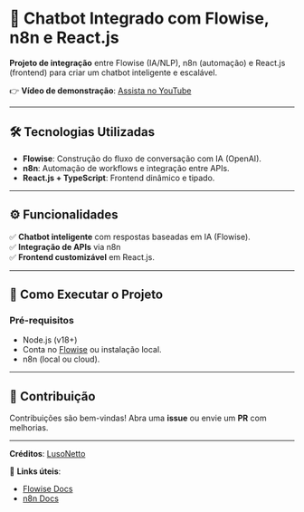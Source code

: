 # 🤖 Chatbot Integrado com Flowise, n8n e React.js  

**Projeto de integração** entre Flowise (IA/NLP), n8n (automação) e React.js (frontend) para criar um chatbot inteligente e escalável.  

👉 **Vídeo de demonstração**: [Assista no YouTube](https://www.youtube.com/watch?v=PW_vTQwa3SA)  

---

## 🛠️ Tecnologias Utilizadas  

- **Flowise**: Construção do fluxo de conversação com IA (OpenAI).  
- **n8n**: Automação de workflows e integração entre APIs.  
- **React.js + TypeScript**: Frontend dinâmico e tipado.  

---

## ⚙️ Funcionalidades  

✅ **Chatbot inteligente** com respostas baseadas em IA (Flowise).  
✅ **Integração de APIs** via n8n  
✅ **Frontend customizável** em React.js.   

---

## 🚀 Como Executar o Projeto  

### **Pré-requisitos**  
- Node.js (v18+)  
- Conta no [Flowise](https://flowiseai.com/) ou instalação local.  
- n8n (local ou cloud).  

---

## 🤝 Contribuição  
Contribuições são bem-vindas! Abra uma **issue** ou envie um **PR** com melhorias.  

---

**Créditos**: [LusoNetto](https://github.com/LusoNetto)  

🔗 **Links úteis**:  
- [Flowise Docs](https://docs.flowiseai.com/)  
- [n8n Docs](https://docs.n8n.io/)   
